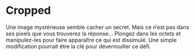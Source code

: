 # Cropped

Une image mystérieuse semble cacher un secret. Mais ce n’est pas dans ses pixels que vous trouverez la réponse... Plongez dans les octets et manipulez-les pour faire apparaître ce qui est dissimulé. Une simple modification pourrait être la clé pour déverrouiller ce défi.